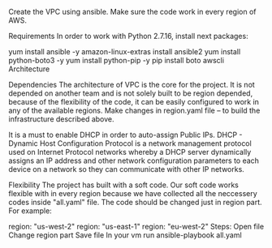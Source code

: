 Create the VPC using ansible. Make sure the code work in every region of AWS. 


Requirements
In order to work with Python 2.7.16, install next packages:

yum install ansible -y
amazon-linux-extras install ansible2
yum install python-boto3 -y
yum install python-pip -y
pip install boto awscli
Architecture


Dependencies
The architecture of VPC is the core for the project. It is not depended on another team and is not solely built to be region depended, because of the flexibility of the code, it can be easily configured to work in any of the available regions. Make changes in region.yaml file – to build the infrastructure described above.

It is a must to enable DHCP in order to auto-assign Public IPs. DHCP - Dynamic Host Configuration Protocol is a network management protocol used on Internet Protocol networks whereby a DHCP server dynamically assigns an IP address and other network configuration parameters to each device on a network so they can communicate with other IP networks.



Flexibility
The project has built with a soft code. Our soft code works flexible with in every region because we have collected all the neccessery codes inside "all.yaml" file. The code should be changed just in region part. For example:

region: "us-west-2"
region: "us-east-1"
region: "eu-west-2"
Steps:
Open file
Change region part
Save file
In your vm run ansible-playbook all.yaml




